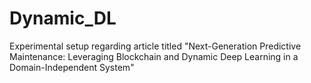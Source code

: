 # Dynamic_DL
Experimental setup regarding article titled "Next-Generation Predictive Maintenance: Leveraging Blockchain and Dynamic Deep Learning in a Domain-Independent System"
